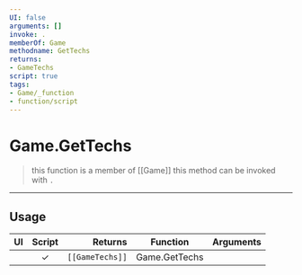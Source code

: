 ```yaml
---
UI: false
arguments: []
invoke: .
memberOf: Game
methodname: GetTechs
returns:
- GameTechs
script: true
tags:
- Game/_function
- function/script
---
```

# Game.GetTechs
> this function is a member of [[Game]]
> this method can be invoked with `.`
-----
## Usage
|  UI | Script | Returns | Function | Arguments |
|:---:|:------:|-------:|:--------:|:---------|
| |✓|<code>[[GameTechs]]<code/>|Game.GetTechs||
